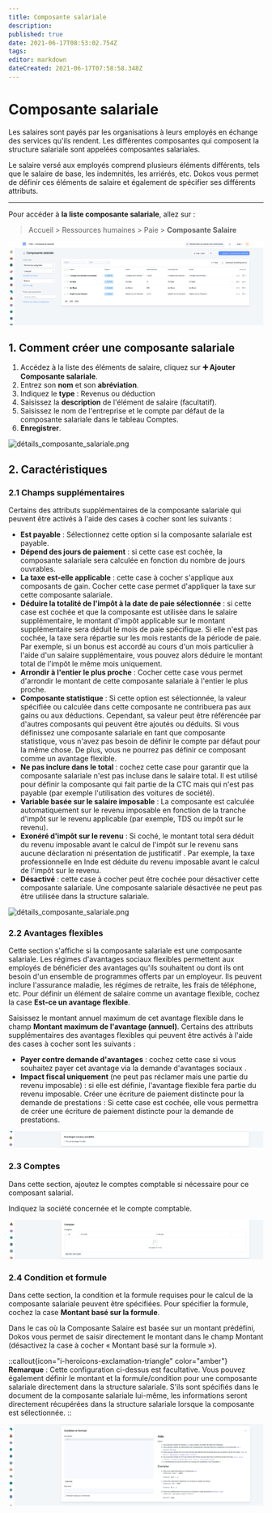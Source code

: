 ```yaml
---
title: Composante salariale
description: 
published: true
date: 2021-06-17T08:53:02.754Z
tags: 
editor: markdown
dateCreated: 2021-06-17T07:58:58.348Z
---
```


# Composante salariale

Les salaires sont payés par les organisations à leurs employés en échange des services qu'ils rendent. Les différentes composantes qui composent la structure salariale sont appelées composantes salariales.

Le salaire versé aux employés comprend plusieurs éléments différents, tels que le salaire de base, les indemnités, les arriérés, etc. Dokos vous permet de définir ces éléments de salaire et également de spécifier ses différents attributs.

---

Pour accéder à **la liste composante salariale**, allez sur :

> Accueil > Ressources humaines > Paie > **Composante Salaire**

![liste_composant_salariale.png](/content/payroll/liste_composant_salariale.png)

## 1. Comment créer une composante salariale 

1. Accédez à la liste des éléments de salaire, cliquez sur **:heavy_plus_sign: Ajouter Composante salariale**.
2. Entrez son **nom** et son **abréviation**.
3. Indiquez le **type** : Revenus ou déduction
4. Saisissez la **description** de l'élément de salaire (facultatif).
5. Saisissez le nom de l'entreprise et le compte par défaut de la composante salariale dans le tableau Comptes.
6. **Enregistrer**.

![détails_composante_salariale.png](/content/payroll/détails_composante_salariale.png)

## 2. Caractéristiques

### 2.1 Champs supplémentaires

Certains des attributs supplémentaires de la composante salariale qui peuvent être activés à l'aide des cases à cocher sont les suivants :

- **Est payable** : Sélectionnez cette option si la composante salariale est payable.
- **Dépend des jours de paiement** : si cette case est cochée, la composante salariale sera calculée en fonction du nombre de jours ouvrables.
- **La taxe est-elle applicable** : cette case à cocher s'applique aux composants de gain. Cocher cette case permet d'appliquer la taxe sur cette composante salariale.
- **Déduire la totalité de l'impôt à la date de paie sélectionnée** : si cette case est cochée et que la composante est utilisée dans le salaire supplémentaire, le montant d'impôt applicable sur le montant supplémentaire sera déduit le mois de paie spécifique. Si elle n'est pas cochée, la taxe sera répartie sur les mois restants de la période de paie. Par exemple, si un bonus est accordé au cours d'un mois particulier à l'aide d'un salaire supplémentaire, vous pouvez alors déduire le montant total de l'impôt le même mois uniquement.
- **Arrondir à l'entier le plus proche** : Cocher cette case vous permet d'arrondir le montant de cette composante salariale à l'entier le plus proche.
- **Composante statistique** : Si cette option est sélectionnée, la valeur spécifiée ou calculée dans cette composante ne contribuera pas aux gains ou aux déductions. Cependant, sa valeur peut être référencée par d'autres composants qui peuvent être ajoutés ou déduits. Si vous définissez une composante salariale en tant que composante statistique, vous n'avez pas besoin de définir le compte par défaut pour la même chose. De plus, vous ne pourrez pas définir ce composant comme un avantage flexible.
- **Ne pas inclure dans le total** : cochez cette case pour garantir que la composante salariale n'est pas incluse dans le salaire total. Il est utilisé pour définir la composante qui fait partie de la CTC mais qui n'est pas payable (par exemple l'utilisation des voitures de société).
- **Variable basée sur le salaire imposable** : La composante est calculée automatiquement sur le revenu imposable en fonction de la tranche d'impôt sur le revenu applicable (par exemple, TDS ou impôt sur le revenu).
- **Exonéré d'impôt sur le revenu** : Si coché, le montant total sera déduit du revenu imposable avant le calcul de l'impôt sur le revenu sans aucune déclaration ni présentation de justificatif . Par exemple, la taxe professionnelle en Inde est déduite du revenu imposable avant le calcul de l'impôt sur le revenu.
- **Désactivé** : cette case à cocher peut être cochée pour désactiver cette composante salariale. Une composante salariale désactivée ne peut pas être utilisée dans la structure salariale.

![détails_composante_salariale.png](/content/payroll/détails_composante_salariale.png)

### 2.2 Avantages flexibles

Cette section s'affiche si la composante salariale est une composante salariale. Les régimes d'avantages sociaux flexibles permettent aux employés de bénéficier des avantages qu'ils souhaitent ou dont ils ont besoin d'un ensemble de programmes offerts par un employeur. Ils peuvent inclure l'assurance maladie, les régimes de retraite, les frais de téléphone, etc. Pour définir un élément de salaire comme un avantage flexible, cochez la case **Est-ce un avantage flexible**.

Saisissez le montant annuel maximum de cet avantage flexible dans le champ **Montant maximum de l'avantage (annuel)**. Certains des attributs supplémentaires des avantages flexibles qui peuvent être activés à l'aide des cases à cocher sont les suivants :

- **Payer contre demande d'avantages** : cochez cette case si vous souhaitez payer cet avantage via la demande d'avantages sociaux .
- **Impact fiscal uniquement** (ne peut pas réclamer mais une partie du revenu imposable) : si elle est définie, l'avantage flexible fera partie du revenu imposable.
Créer une écriture de paiement distincte pour la demande de prestations : Si cette case est cochée, elle vous permettra de créer une écriture de paiement distincte pour la demande de prestations.

![avantages_sociaux_variables.png](/content/payroll/avantages_sociaux_variables.png)

### 2.3 Comptes

Dans cette section, ajoutez le comptes comptable si nécessaire pour ce composant salarial.

Indiquez la société concernée et le compte comptable.

![compte_composante.png](/content/payroll/compte_composante.png)

### 2.4 Condition et formule

Dans cette section, la condition et la formule requises pour le calcul de la composante salariale peuvent être spécifiées. Pour spécifier la formule, cochez la case **Montant basé sur la formule**.

Dans le cas où la Composante Salaire est basée sur un montant prédéfini, Dokos vous permet de saisir directement le montant dans le champ Montant (désactivez la case à cocher « Montant basé sur la formule »).

::callout{icon="i-heroicons-exclamation-triangle" color="amber"}
**Remarque** : Cette configuration ci-dessus est facultative. Vous pouvez également définir le montant et la formule/condition pour une composante salariale directement dans la structure salariale. S'ils sont spécifiés dans le document de la composante salariale lui-même, les informations seront directement récupérées dans la structure salariale lorsque la composante est sélectionnée.
::

![condition_et_formule.png](/content/payroll/condition_et_formule.png)


